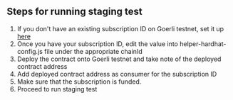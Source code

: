## Steps for running staging test
1. If you don't have an existing subscription ID on Goerli testnet, set it up [here](https://vrf.chain.link/goerli/new)
2. Once you have your subscription ID, edit the value into helper-hardhat-config.js file under the appropriate chainId
3. Deploy the contract onto Goerli testnet and take note of the deployed contract address
4. Add deployed contract address as consumer for the subscription ID
6. Make sure that the subscription is funded.
7. Proceed to run staging test
